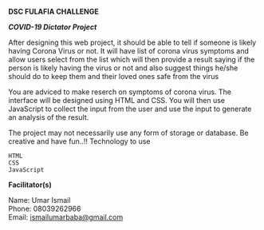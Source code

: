 <b>DSC FULAFIA CHALLENGE</b>

<b><i>COVID-19 Dictator Project</i></b>

After designing this web project, it should be able to tell if someone is likely having Corona Virus or not.
It will have list of corona virus symptoms and allow users select from the list which will then provide a result saying if the person is likely having the virus or not and also suggest things he/she should do to keep them and their loved ones safe from the virus

You are adviced to make reserch on symptoms of corona virus. The interface will be designed using HTML and CSS. You will then use JavaScript to collect the input from the user and use the input to generate an analysis of the result.

The project may not necessarily use any form of storage or database.
Be creative and have fun..!!
Technology to use

    HTML
    CSS
    JavaScript

<b>Facilitator(s)</b>

Name: Umar Ismail <br>
Phone: 08039262966 <br>
Email: ismailumarbaba@gmail.com

